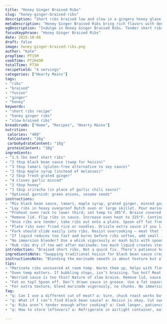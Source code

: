 ```yaml
---
title: "Honey Ginger Braised Ribs"
slug: "honey-ginger-braised-ribs"
description: "Short ribs braised low and slow in a gingery honey glaze reworked with molasses swapped for maple syrup and hoisin switched to black bean sauce. Soy replaced with tamari for depth. Garlic chili paste becomes sriracha for a sharper heat profile. Adjusted marinating and cooking times for better flavor infusion and tender texture. Coating, braising uncovered, reducing sauce for thickness. Render fat, skim off for cleaner sauce. Serve with rice or noodles. Focus is on caramelizing edges, aroma of ginger and honey melding, tactile doneness rather than strict timing."
metaDescription: "Honey Ginger Braised Ribs bring rich flavors with deep umami, perfect slow-braised tenderness you won't forget. A must-try for Asian fusion lovers."
ogDescription: "Indulge in Honey Ginger Braised Ribs. Tender short ribs braised in a rich marinade, full of flavor, served on rice or noodles."
focusKeyphrase: "Honey Ginger Braised Ribs"
date: 2025-10-06
draft: false
image: honey-ginger-braised-ribs.png
author: "Kate"
prepTime: PT15M
cookTime: PT2H45M
totalTime: PT3H
recipeYield: "4 servings"
categories: ["Hearty Mains"]
tags:
- "ribs"
- "braised"
- "fusion"
- "ginger"
- "honey"
keywords:
- "short ribs recipe"
- "honey ginger ribs"
- "slow-braised ribs"
breadcrumb: ["Home", "Recipes", "Hearty Mains"]
nutrition: 
 calories: "480"
 fatContent: "26g"
 carbohydrateContent: "18g"
 proteinContent: "38g"
ingredients:
- "1.5 lbs beef short ribs"
- "2 tbsp black bean sauce (swap for hoisin)"
- "3 tbsp tamari (gluten-free alternative to soy sauce)"
- "2 tbsp maple syrup (instead of molasses)"
- "2 tbsp fresh grated ginger"
- "4 cloves garlic minced"
- "2 tbsp honey"
- "1 tbsp sriracha (in place of garlic chili sauce)"
- "Optional garnish: green onions, sesame seeds"
instructions:
- "Mix black bean sauce, tamari, maple syrup, grated ginger, minced garlic, honey, and sriracha in a bowl. Pulse blend if you want silky but chunkier is fine; it still flavors well."
- "Lay ribs in heavy ovenproof Dutch oven or large skillet. Pour marinade over, turn ribs meticulously to cover fully. Let sit uncovered at room temp for 25 minutes. Marinating warm helps flavors penetrate without drying. Resist fridge here."
- "Preheat oven rack to lower third; set temp to 305°F. Braise covered ribs for roughly 1 hour 55 minutes. Listen for gentle bubbling under lid; that’s the braise working. Skipping covered braise risks dried tough edges."
- "Remove lid. Flip ribs in sauce. Increase oven heat to 325°F. Continue cooking uncovered for 50-55 minutes. Sauce thickens, edges caramelize slightly, ribs will be fork-tender, not mushy. If sauce sticks or darkens too fast, add a splash of water."
- "Once ribs are tender, take ribs out onto a plate. Spoon off fat from sauce’s surface using ladle or use a fat separator if you have one. Pour lean sauce back over ribs. Toss ribs gently to coat before serving."
- "Plate ribs over fried rice or noodles. Drizzle extra sauce if you like. Garnish with sliced green onions, sprinkle toasted sesame seeds. Crunch and freshness balance richness."
- "Fork should slide easily into ribs. Resist overcooking – meat that falls apart is flavor lost."
- "If liquid reduces too fast and burns before ribs soften, add small increments of hot water to keep braising gently."
- "No immersion blender? Use a whisk vigorously or mash bits with spoon for texture."
- "Rub ribs dry if too wet after marinade; too much liquid creates steaming, not braising."
introduction: "Braised short ribs. Not a quick fix. There’s patience here, real patience. Start by blending a sauce rich and thick — honey, fresh ginger sharp and bright, dark maple syrup in place of molasses for smoother caramel notes. Black bean sauce brings earthiness and salt punch replacing hoisin's sweetness. Sriracha sharpens the heat profile, no soft chili paste. That marinade sits right on ribs for a good 25 minutes, warm air doing its work. Then into a Dutch oven, braised covered low and slow—325°F upper limit, keep watch on bubbling. Remove lid, ribs get turned, sauce thickens with heat up. Fat skimmed, ribs coated again—layer on flavor, shine, gloss. Serve on fried rice or noodles. The sizzle when ribs hit pan, the aroma swelling—this is real cooking. Fork slides in tender, meat yields but not falls apart. Slightly sticky sauce clings, balanced heat ruffling taste buds. It’s technique, timing, smell, look, touch. That’s how you nail ribs that aren’t just cooked but crafted."
ingredientsNote: "Swapping traditional hoisin for black bean sauce creates a deeper, less sweet base—black bean adds umami aftermarket. Maple syrup is easier to find and less intense than molasses but still imparts rich golden sweetness. Tamari works perfectly if gluten's a problem and tastes cleaner than regular soy. Sriracha is spicier, thinner than garlic chili sauce but easier to control and evenly disperses heat through sauce. Fresh grated ginger is non-negotiable here–its sharp brightness contrasts fatty beef. Use fresh garlic minced finely; large clumps don't melt into the sauce fast enough. If you can’t source black bean sauce, again hoisin is good; skip on too much sweetness in marinade to balance. Ribs must be well trimmed—excess fat turns sauce greasy, tough smelling. Use ribs with good marbling but not slabs with too much silver skin."
instructionsNote: "Blending the marinade smooth is about texture but also releasing essential oils; immersion blender helps but vigorous whisk works in pinch—don't obsess. Marinating at room temp saturates meat faster; cold fridge stalls flavors penetrating. While braising, that soft bubbling sound is your timer; silent liquid means heat too low, frantic boiling means too high and fibers tightening. Removing the lid mid braise lets sauce concentrate, thickening without burning. Flip ribs once uncovered so they get evenly caramelized—watch color; too dark means dry edges. Fat skimmed from sauce reduces greasy mouthfeel; fat is flavor but too much clumps sauce and dulls aromas. Toss ribs gently in sauce before plating—coats meat, seals glaze like varnish. Don’t rush resting after cooking, ribs improve off heat ten minutes. If your oven temperature fluctuates use probe thermometer measuring meat’s internal temp—190°F should give tender result. Shortcut if short on time: brown ribs first in skillet; dumping hot marinade after browning boosts flavor but won’t replace slow braise benefits."
tips:
- "Marinate ribs uncovered at room temp. Warms them up, helps with flavor absorption. Dry rub them beforehand if too wet—steam won't braise."
- "Oven temp matters. If bubbling stops, isn’t braising. Too hot? Meat tightens. Keep probe thermometer handy, aim for 190°F. Tender result."
- "Worried sauce is too thin? Nature of slow braise. Remove lid, sauce reduces, thickens nicely. Flip ribs halfway for even coloring. Keep watch."
- "Fat on top? Spoon off. Don’t drown sauce in grease. Use a fat separator if you can. Keeps sauce cleaner, flavor more focused."
- "For extra texture, blend marinade vigorously, no chunks. No immersion blender? Use whisk or mash up bits. Essential oils like ginger shine."
faq:
- "q: Can I use a different cut of meat? a: Sure, chuck roast works but adjust cooking time. Low and slow still key. Not same fat content."
- "q: What if I can’t find black bean sauce? a: Hoisin is okay. Cut sweetness from marinade a bit. Balance is crucial. Don’t overload on it."
- "q: Ribs aren’t tender enough after cooking? a: Cook longer, patience pays off. Might need more liquid during braising. Watch sauce reduce."
- "q: How to store leftovers? a: Refrigerate in airtight container, eat within 3-4 days. Can freeze too; just reheat low and slow."

---
```


